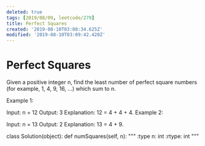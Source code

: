```yaml
---
deleted: true
tags: [2019/08/09, leetcode/279]
title: Perfect Squares
created: '2019-08-10T03:08:34.625Z'
modified: '2019-08-10T03:09:42.420Z'
---
```


# Perfect Squares


Given a positive integer n, find the least number of perfect square numbers (for example, 1, 4, 9, 16, ...) which sum to n.

Example 1:

Input: n = 12
Output: 3 
Explanation: 12 = 4 + 4 + 4.
Example 2:

Input: n = 13
Output: 2
Explanation: 13 = 4 + 9.

class Solution(object):
    def numSquares(self, n):
        """
        :type n: int
        :rtype: int
        """
        
